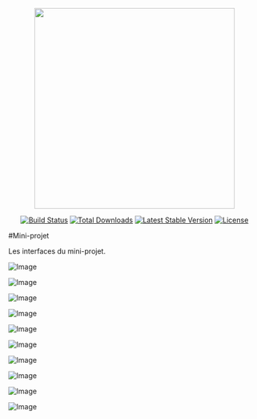 <p align="center"><a href="https://laravel.com" target="_blank"><img src="https://raw.githubusercontent.com/laravel/art/master/logo-lockup/5%20SVG/2%20CMYK/1%20Full%20Color/laravel-logolockup-cmyk-red.svg" width="400"></a></p>

<p align="center">
<a href="https://travis-ci.org/laravel/framework"><img src="https://travis-ci.org/laravel/framework.svg" alt="Build Status"></a>
<a href="https://packagist.org/packages/laravel/framework"><img src="https://img.shields.io/packagist/dt/laravel/framework" alt="Total Downloads"></a>
<a href="https://packagist.org/packages/laravel/framework"><img src="https://img.shields.io/packagist/v/laravel/framework" alt="Latest Stable Version"></a>
<a href="https://packagist.org/packages/laravel/framework"><img src="https://img.shields.io/packagist/l/laravel/framework" alt="License"></a>
</p>

#Mini-projet

Les interfaces du mini-projet.

![Image](https://github.com/user-attachments/assets/93e43657-ec79-44e1-a477-6a7cec355431)

![Image](https://github.com/user-attachments/assets/c67596da-2f5b-4a3c-90aa-663220b127a9)

![Image](https://github.com/user-attachments/assets/87507227-76fb-404f-8d9e-d33396b9a175)

![Image](https://github.com/user-attachments/assets/afd8ef3d-22e7-40ee-bd8d-aca8a51a5016)

![Image](https://github.com/user-attachments/assets/f91be036-e885-440a-8c2c-56ccf77352c4)

![Image](https://github.com/user-attachments/assets/834b0a6f-084e-4c2d-992a-d9a598b830f4)

![Image](https://github.com/user-attachments/assets/3537b545-c543-40a9-9e78-f01d2721cc1c)

![Image](https://github.com/user-attachments/assets/c13b66f6-d5c3-4656-8f0d-8aa24b07c3c8)

![Image](https://github.com/user-attachments/assets/7d8caa3c-f367-426c-8fbb-972ab8b9b703)

![Image](https://github.com/user-attachments/assets/716d36b6-af56-4e6d-85a2-d74a691ba3cd)

